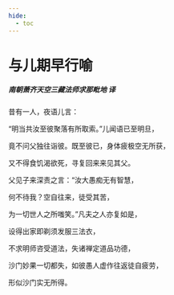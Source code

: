 ```yaml
---
hide:
  - toc
---
```


# **与儿期早行喻**

##### 南朝萧齐天空三藏法师求那毗地 译

昔有一人，夜语儿言：

“明当共汝至彼聚落有所取索。”儿闻语已至明旦，

竟不问父独往诣彼。既至彼已，身体疲极空无所获，

又不得食饥渴欲死，寻复回来来见其父。

父见子来深责之言：“汝大愚痴无有智慧，

何不待我？空自往来，徒受其苦，

为一切世人之所嗤笑。”凡夫之人亦复如是，

设得出家即剃须发服三法衣，

不求明师咨受道法，失诸禅定道品功德，

沙门妙果一切都失，如彼愚人虚作往返徒自疲劳，

形似沙门实无所得。